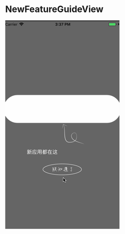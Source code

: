 # NewFeatureGuideView
![image](https://github.com/JokerSlider/GuideView/blob/master/NewFeatureGuideView/123.gif)
